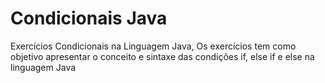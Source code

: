 <h1>Condicionais Java</h1>
<p>Exercícios Condicionais na Linguagem Java, Os exercícios tem como objetivo apresentar o conceito e sintaxe das condições if, else if e else na linguagem Java</p>
